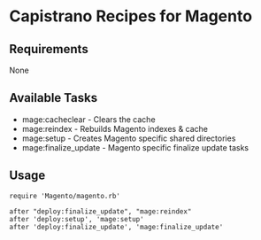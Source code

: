 Capistrano Recipes for Magento
======


Requirements
-----------------
None

Available Tasks
-----------------
* mage:cacheclear - Clears the cache
* mage:reindex - Rebuilds Magento indexes & cache
* mage:setup - Creates Magento specific shared directories
* mage:finalize_update - Magento specific finalize update tasks

Usage
-----------------
````
require 'Magento/magento.rb'

after "deploy:finalize_update", "mage:reindex"
after 'deploy:setup', 'mage:setup'
after 'deploy:finalize_update', 'mage:finalize_update'
````